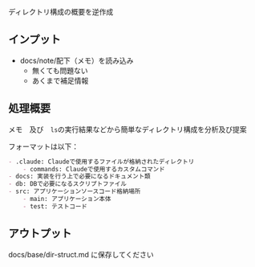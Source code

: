ディレクトリ構成の概要を逆作成

## インプット
- docs/note/配下（メモ）を読み込み
    - 無くても問題ない
    - あくまで補足情報

## 処理概要
メモ　及び　`ls`の実行結果などから簡単なディレクトリ構成を分析及び提案

フォーマットは以下：
```markdown
- .claude: Claudeで使用するファイルが格納されたディレクトリ
    - commands: Claudeで使用するカスタムコマンド
- docs: 実装を行う上で必要になるドキュメント類
- db: DBで必要になるスクリプトファイル
- src: アプリケーションソースコード格納場所
    - main: アプリケーション本体
    - test: テストコード
```

## アウトプット
docs/base/dir-struct.md に保存してください